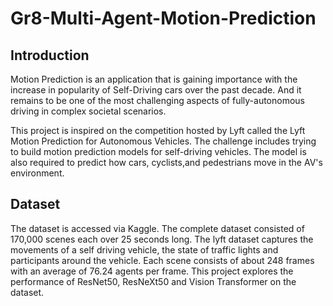 # Gr8-Multi-Agent-Motion-Prediction

## Introduction
Motion Prediction is an application that is gaining importance with the increase in popularity of Self-Driving cars over the past decade. And it remains to be one of the most challenging aspects of fully-autonomous driving in complex societal scenarios.

This project is inspired on the competition hosted by Lyft called the Lyft Motion Prediction for Autonomous Vehicles. The challenge includes trying to build motion prediction models for self-driving vehicles. The model is also required to predict how cars, cyclists,and pedestrians move in the AV's environment.

## Dataset
The dataset is accessed via Kaggle. The complete dataset consisted of 170,000 scenes each over 25 seconds long. The lyft dataset captures the movements of a self driving vehicle, the state of traffic lights and participants around the vehicle. Each scene consists of about 248 frames with an average of 76.24 agents per frame. This project explores the performance of ResNet50, ResNeXt50 and Vision Transformer on the dataset.


